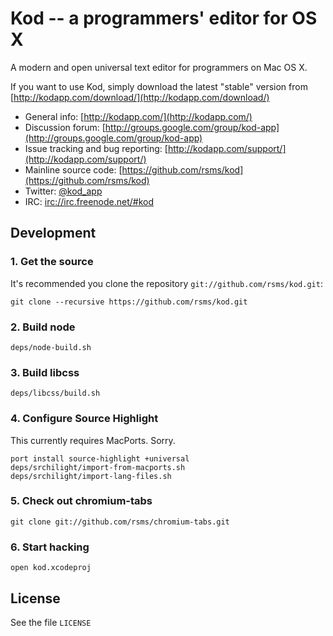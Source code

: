 # Kod -- a programmers' editor for OS X

A modern and open universal text editor for programmers on Mac OS X.

If you want to use Kod, simply download the latest "stable" version from [http://kodapp.com/download/](http://kodapp.com/download/)

- General info: [http://kodapp.com/](http://kodapp.com/)
- Discussion forum: [http://groups.google.com/group/kod-app](http://groups.google.com/group/kod-app)
- Issue tracking and bug reporting: [http://kodapp.com/support/](http://kodapp.com/support/)
- Mainline source code: [https://github.com/rsms/kod](https://github.com/rsms/kod)
- Twitter: [@kod_app](http://twitter.com/kod_app)
- IRC: [irc://irc.freenode.net/#kod](irc://irc.freenode.net/#kod)

## Development

### 1. Get the source

It's recommended you clone the repository `git://github.com/rsms/kod.git`:

    git clone --recursive https://github.com/rsms/kod.git

### 2. Build node

    deps/node-build.sh

### 3. Build libcss

    deps/libcss/build.sh

### 4. Configure Source Highlight

This currently requires MacPorts. Sorry.

    port install source-highlight +universal
    deps/srchilight/import-from-macports.sh
    deps/srchilight/import-lang-files.sh

### 5. Check out chromium-tabs

    git clone git://github.com/rsms/chromium-tabs.git

### 6. Start hacking

    open kod.xcodeproj


## License

See the file `LICENSE`
